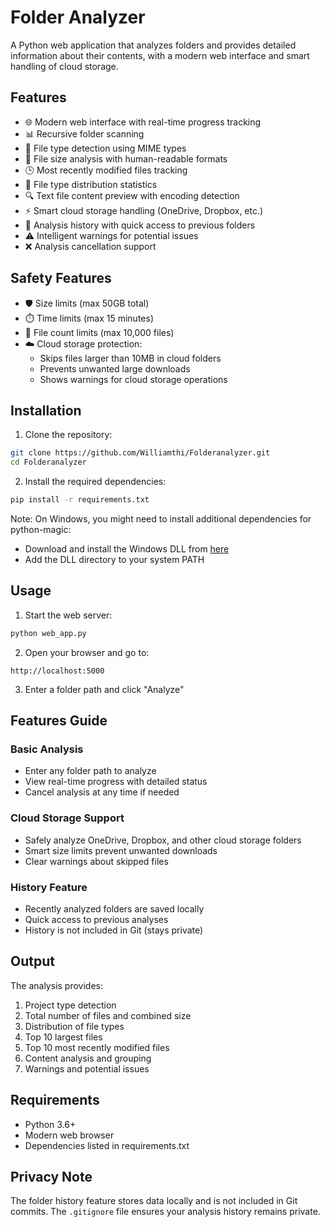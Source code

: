 # Folder Analyzer

A Python web application that analyzes folders and provides detailed information about their contents, with a modern web interface and smart handling of cloud storage.

## Features

- 🌐 Modern web interface with real-time progress tracking
- 📊 Recursive folder scanning
- 📁 File type detection using MIME types
- 💾 File size analysis with human-readable formats
- 🕒 Most recently modified files tracking
- 📑 File type distribution statistics
- 🔍 Text file content preview with encoding detection
- ⚡ Smart cloud storage handling (OneDrive, Dropbox, etc.)
- 📝 Analysis history with quick access to previous folders
- ⚠️ Intelligent warnings for potential issues
- ❌ Analysis cancellation support

## Safety Features

- 🛡️ Size limits (max 50GB total)
- ⏱️ Time limits (max 15 minutes)
- 📄 File count limits (max 10,000 files)
- ☁️ Cloud storage protection:
  - Skips files larger than 10MB in cloud folders
  - Prevents unwanted large downloads
  - Shows warnings for cloud storage operations

## Installation

1. Clone the repository:
```bash
git clone https://github.com/Williamthi/Folderanalyzer.git
cd Folderanalyzer
```

2. Install the required dependencies:
```bash
pip install -r requirements.txt
```

Note: On Windows, you might need to install additional dependencies for python-magic:
- Download and install the Windows DLL from [here](https://github.com/nscaife/file-windows/releases)
- Add the DLL directory to your system PATH

## Usage

1. Start the web server:
```bash
python web_app.py
```

2. Open your browser and go to:
```
http://localhost:5000
```

3. Enter a folder path and click "Analyze"

## Features Guide

### Basic Analysis
- Enter any folder path to analyze
- View real-time progress with detailed status
- Cancel analysis at any time if needed

### Cloud Storage Support
- Safely analyze OneDrive, Dropbox, and other cloud storage folders
- Smart size limits prevent unwanted downloads
- Clear warnings about skipped files

### History Feature
- Recently analyzed folders are saved locally
- Quick access to previous analyses
- History is not included in Git (stays private)

## Output

The analysis provides:
1. Project type detection
2. Total number of files and combined size
3. Distribution of file types
4. Top 10 largest files
5. Top 10 most recently modified files
6. Content analysis and grouping
7. Warnings and potential issues

## Requirements

- Python 3.6+
- Modern web browser
- Dependencies listed in requirements.txt

## Privacy Note

The folder history feature stores data locally and is not included in Git commits. The `.gitignore` file ensures your analysis history remains private. 